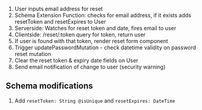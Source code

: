 1. User inputs email address for reset
2. Schema Extension Function: checks for email address, if it exists adds resetToken and resetExpires to User
3. Serverside: Watches for reset token and date, fires email to user
4. Clientside: /reset/:token query for token, return user
5. If user is found with that token, render reset form component
6. Trigger updatePasswordMutation - check datetime validity on password reset mutation
7. Clear the reset token & expiry date fields on User
8. Send email notification of change to user (security warning)


## Schema modifications

1. Add `resetToken: String @isUnique` and `resetExpires: DateTime`
